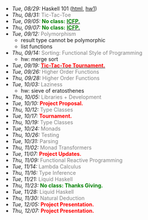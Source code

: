 - *Tue, 08/29:* Haskell 101 ([html](lectures/Haskell101.html), [hw1](homeworks/HW1.html))
- *Thu, 08/31:* <span style="color:gray"> Tic-Tac-Toe</span>
- *Tue, 09/05:* <span style="color:green">**No class:**</span> [<span style="color:green">**ICFP.**</span>](http://conf.researchr.org/home/icfp-2017) 
- *Thu, 09/07:* <span style="color:green">**No class:**</span> [<span style="color:green">**ICFP.**</span>](http://conf.researchr.org/home/icfp-2017) 
- *Tue, 09/12:* <span style="color:gray"> Polymorphism</span>
   - result type cannot be polymorphic 
   - list functions
- *Thu, 09/14:* <span style="color:gray"> Sorting: Functional Style of Programming</span>
   - hw: merge sort
- *Tue, 09/19:* [<span style="color:red">**Tic-Tac-Toe Tournament.**</span>](https://stackoverflow.com/questions/35465557/how-to-apply-color-in-markdown)
- *Tue, 09/26:* <span style="color:gray"> Higher Order Functions</span>
- *Thu, 09/28:* <span style="color:gray"> Higher Order Functions</span>
- *Tue, 10/03:* <span style="color:gray"> Laziness</span>
  - hw: sieve of eratosthenes
- *Thu, 10/05:* <span style="color:gray"> Libraries + Development</span>
- *Tue, 10/10:* <span style="color:red">**Project Proposal.**</span> 
- *Thu, 10/12:* <span style="color:gray"> Type Classes </span>
- *Tue, 10/17:* <span style="color:red">**Tournament.**</span>
- *Thu, 10/19:* <span style="color:gray"> Type Classes </span>
- *Tue, 10/24:* <span style="color:gray"> Monads </span>
- *Thu, 10/26:* <span style="color:gray"> Testing </span>
- *Tue, 10/31:* <span style="color:gray"> Parsing </span>
- *Thu, 11/02:* <span style="color:gray"> Monad Transformers </span>
- *Tue, 11/07:* <span style="color:red">**Project Updates.**</span> 
- *Thu, 11/09:* <span style="color:gray"> Functional Reactive Programming </span>
- *Tue, 11/14:* <span style="color:gray"> Lambda Calculus </span>
- *Thu, 11/16:* <span style="color:gray"> Type Inference </span>
- *Tue, 11/21:* <span style="color:gray"> Liquid Haskell </span>
- *Thu, 11/23:* <span style="color:green">**No class: Thanks Giving.**</span> 
- *Tue, 11/28:* <span style="color:gray"> Liquid Haskell </span>
- *Thu, 11/30:* <span style="color:gray"> Natural Deduction </span>
- *Tue, 12/05:* <span style="color:red">**Project Presentation.**</span> 
- *Thu, 12/07:* <span style="color:red">**Project Presentation.**</span> 



